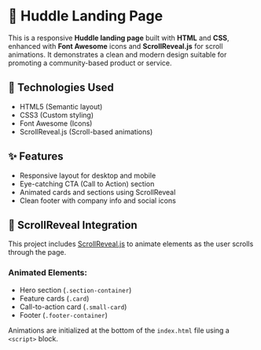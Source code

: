 # 🧩 Huddle Landing Page

This is a responsive **Huddle landing page** built with **HTML** and **CSS**, enhanced with **Font Awesome** icons and **ScrollReveal.js** for scroll animations. It demonstrates a clean and modern design suitable for promoting a community-based product or service.

## 🔧 Technologies Used

- HTML5 (Semantic layout)
- CSS3 (Custom styling)
- Font Awesome (Icons)
- ScrollReveal.js (Scroll-based animations)

## ✨ Features

- Responsive layout for desktop and mobile
- Eye-catching CTA (Call to Action) section
- Animated cards and sections using ScrollReveal
- Clean footer with company info and social icons

## 📜 ScrollReveal Integration

This project includes [ScrollReveal.js](https://scrollrevealjs.org/) to animate elements as the user scrolls through the page.

### Animated Elements:
- Hero section (`.section-container`)
- Feature cards (`.card`)
- Call-to-action card (`.small-card`)
- Footer (`.footer-container`)

Animations are initialized at the bottom of the `index.html` file using a `<script>` block.